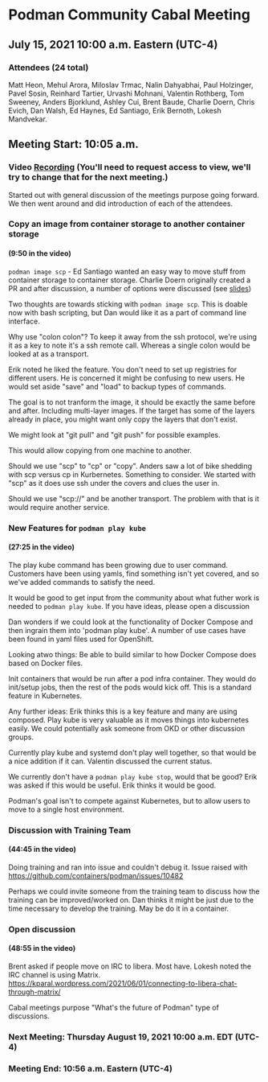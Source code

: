 # Podman Community Cabal Meeting
## July 15, 2021 10:00 a.m. Eastern (UTC-4)

### Attendees (24 total)
 Matt Heon, Mehul Arora, Miloslav Trmac, Nalin Dahyabhai, Paul Holzinger, Pavel Sosin, Reinhard Tartier, Urvashi Mohnani, Valentin Rothberg, Tom Sweeney, Anders Bjorklund, Ashley Cui, Brent Baude, Charlie Doern, Chris Evich, Dan Walsh, Ed Haynes, Ed Santiago, Erik Bernoth, Lokesh Mandvekar.

## Meeting Start: 10:05 a.m.
### Video [Recording](https://drive.google.com/file/d/1hdLMicPfI9NA_MEuGaHGtyIgw6v28Ojg/view) (You'll need to request access to view, we'll try to change that for the next meeting.)

Started out with general discussion of the meetings purpose going forward.  We then went around and did introduction of each of the attendees.

### Copy an image from container storage to another container storage
#### (9:50 in the video)

`podman image scp`  - Ed Santiago wanted an easy way to move stuff from container storage to container storage.  Charlie Doern originally created a PR and after discussion, a number of options were discussed (see [slides](./Podman_Image_SCP.pdf))

Two thoughts are towards sticking with `podman image scp`.  This is doable now with bash scripting, but Dan would like it as a part of command line interface.

Why use "colon colon"?  To keep it away from the ssh protocol, we're using it as a key to note it's a ssh remote call.  Whereas a single colon would be looked at as a transport.

Erik noted he liked the feature.  You don't need to set up registries for different users.  He is concerned it might be confusing to new users.  He would set aside "save" and "load" to backup types of commands.  

The goal is to not tranform the image, it should be exactly the same before and after.  Including multi-layer images.   If the target has some of the layers already in place, you might want only copy the layers that don't exist.

We might look at "git pull" and "git push" for possible examples.

This would allow copying from one machine to another.

Should we use "scp" to "cp" or "copy".  Anders saw a lot of bike shedding with scp versus cp in Kurbernetes.  Something to consider.  We started with "scp" as it does use ssh under the covers and clues the user in.

Should we use "scp://" and be another transport.  The problem with that is it would require another service.

### New Features for `podman play kube`
#### (27:25 in the video)

The play kube command has been growing due to user command.  Customers have been using yamls, find something isn't yet covered, and so we've added commands to satisfy the need.

It would be good to get input from the community about what futher work is needed to `podman play kube`.  If you have ideas, please open a discussion

Dan wonders if we could look at the functionality of Docker Compose and then ingrain them into 'podman play kube'.  A number of use cases have been found in yaml files used for OpenShift.

Looking atwo things:  Be able to build similar to how Docker Compose does based on Docker files.  

Init containers that would be run after a pod infra container.  They would do init/setup jobs, then the rest of the pods would kick off.  This is a standard feature in Kubernetes.

Any further ideas:  Erik thinks this is a key feature and many are using composed.  Play kube is very valuable as it moves things into kubernetes easily.  We could potentially ask someone from OKD or other discussion groups.

Currently play kube and systemd don't play well together, so that would be a nice addition if it can.  Valentin discussed the current status.

We currently don't have a `podman play kube stop`, would that be good?  Erik was asked if this would be useful.  Erik thinks it would be good.

Podman's goal isn't to compete against Kubernetes, but to allow users to move to a single host environment.

### Discussion with Training Team
#### (44:45 in the video)

Doing training and ran into issue and couldn't debug it.  Issue raised with https://github.com/containers/podman/issues/10482

Perhaps we could invite someone from the training team to discuss how the training can be improved/worked on.  Dan thinks it might be just due to the time necessary to develop the training.  May be do it in a container.

### Open discussion
#### (48:55 in the video)

Brent asked if people move on IRC to libera.  Most have.  Lokesh noted the IRC channel is using Matrix.  https://kparal.wordpress.com/2021/06/01/connecting-to-libera-chat-through-matrix/

Cabal meetings purpose "What's the future of Podman" type of discussions.

### Next Meeting: Thursday August 19, 2021 10:00 a.m. EDT (UTC-4)
### Meeting End: 10:56 a.m. Eastern (UTC-4)
